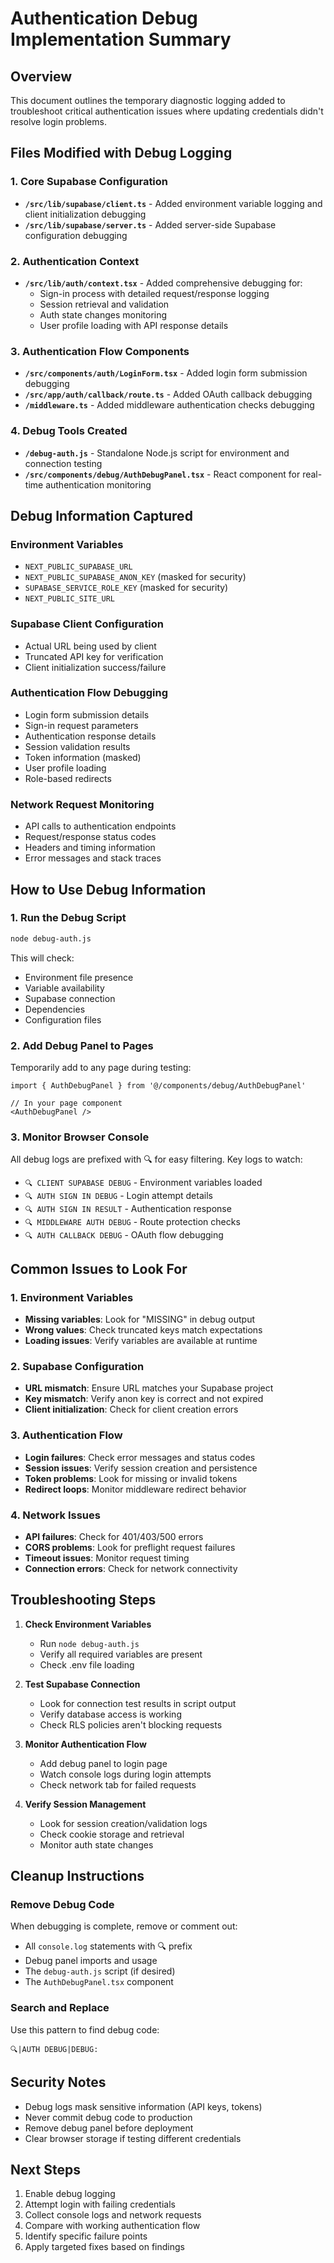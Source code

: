 # Authentication Debug Implementation Summary

## Overview
This document outlines the temporary diagnostic logging added to troubleshoot critical authentication issues where updating credentials didn't resolve login problems.

## Files Modified with Debug Logging

### 1. Core Supabase Configuration
- **`/src/lib/supabase/client.ts`** - Added environment variable logging and client initialization debugging
- **`/src/lib/supabase/server.ts`** - Added server-side Supabase configuration debugging

### 2. Authentication Context
- **`/src/lib/auth/context.tsx`** - Added comprehensive debugging for:
  - Sign-in process with detailed request/response logging
  - Session retrieval and validation
  - Auth state changes monitoring
  - User profile loading with API response details

### 3. Authentication Flow Components
- **`/src/components/auth/LoginForm.tsx`** - Added login form submission debugging
- **`/src/app/auth/callback/route.ts`** - Added OAuth callback debugging
- **`/middleware.ts`** - Added middleware authentication checks debugging

### 4. Debug Tools Created
- **`/debug-auth.js`** - Standalone Node.js script for environment and connection testing
- **`/src/components/debug/AuthDebugPanel.tsx`** - React component for real-time authentication monitoring

## Debug Information Captured

### Environment Variables
- `NEXT_PUBLIC_SUPABASE_URL`
- `NEXT_PUBLIC_SUPABASE_ANON_KEY` (masked for security)
- `SUPABASE_SERVICE_ROLE_KEY` (masked for security)
- `NEXT_PUBLIC_SITE_URL`

### Supabase Client Configuration
- Actual URL being used by client
- Truncated API key for verification
- Client initialization success/failure

### Authentication Flow Debugging
- Login form submission details
- Sign-in request parameters
- Authentication response details
- Session validation results
- Token information (masked)
- User profile loading
- Role-based redirects

### Network Request Monitoring
- API calls to authentication endpoints
- Request/response status codes
- Headers and timing information
- Error messages and stack traces

## How to Use Debug Information

### 1. Run the Debug Script
```bash
node debug-auth.js
```
This will check:
- Environment file presence
- Variable availability
- Supabase connection
- Dependencies
- Configuration files

### 2. Add Debug Panel to Pages
Temporarily add to any page during testing:
```tsx
import { AuthDebugPanel } from '@/components/debug/AuthDebugPanel'

// In your page component
<AuthDebugPanel />
```

### 3. Monitor Browser Console
All debug logs are prefixed with 🔍 for easy filtering. Key logs to watch:
- `🔍 CLIENT SUPABASE DEBUG` - Environment variables loaded
- `🔍 AUTH SIGN IN DEBUG` - Login attempt details
- `🔍 AUTH SIGN IN RESULT` - Authentication response
- `🔍 MIDDLEWARE AUTH DEBUG` - Route protection checks
- `🔍 AUTH CALLBACK DEBUG` - OAuth flow debugging

## Common Issues to Look For

### 1. Environment Variables
- **Missing variables**: Look for "MISSING" in debug output
- **Wrong values**: Check truncated keys match expectations
- **Loading issues**: Verify variables are available at runtime

### 2. Supabase Configuration
- **URL mismatch**: Ensure URL matches your Supabase project
- **Key mismatch**: Verify anon key is correct and not expired
- **Client initialization**: Check for client creation errors

### 3. Authentication Flow
- **Login failures**: Check error messages and status codes
- **Session issues**: Verify session creation and persistence
- **Token problems**: Look for missing or invalid tokens
- **Redirect loops**: Monitor middleware redirect behavior

### 4. Network Issues
- **API failures**: Check for 401/403/500 errors
- **CORS problems**: Look for preflight request failures
- **Timeout issues**: Monitor request timing
- **Connection errors**: Check for network connectivity

## Troubleshooting Steps

1. **Check Environment Variables**
   - Run `node debug-auth.js`
   - Verify all required variables are present
   - Check .env file loading

2. **Test Supabase Connection**
   - Look for connection test results in script output
   - Verify database access is working
   - Check RLS policies aren't blocking requests

3. **Monitor Authentication Flow**
   - Add debug panel to login page
   - Watch console logs during login attempts
   - Check network tab for failed requests

4. **Verify Session Management**
   - Look for session creation/validation logs
   - Check cookie storage and retrieval
   - Monitor auth state changes

## Cleanup Instructions

### Remove Debug Code
When debugging is complete, remove or comment out:
- All `console.log` statements with 🔍 prefix
- Debug panel imports and usage
- The `debug-auth.js` script (if desired)
- The `AuthDebugPanel.tsx` component

### Search and Replace
Use this pattern to find debug code:
```
🔍|AUTH DEBUG|DEBUG:
```

## Security Notes
- Debug logs mask sensitive information (API keys, tokens)
- Never commit debug code to production
- Remove debug panel before deployment
- Clear browser storage if testing different credentials

## Next Steps
1. Enable debug logging
2. Attempt login with failing credentials
3. Collect console logs and network requests
4. Compare with working authentication flow
5. Identify specific failure points
6. Apply targeted fixes based on findings